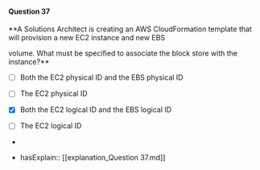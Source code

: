 #### Question  37


**A Solutions Architect is creating an AWS CloudFormation template that will provision a new EC2 instance and new EBS

volume. What must be specified to associate the block store with the instance?**


- [ ] Both the EC2 physical ID and the EBS physical ID


- [ ] The EC2 physical ID


- [x] Both the EC2 logical ID and the EBS logical ID


- [ ] The EC2 logical ID


*

- hasExplain:: [[explanation_Question  37.md]]